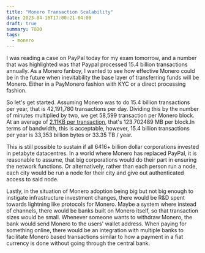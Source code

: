 ```yaml
---
title: "Monero Transaction Scalability"
date: 2023-04-16T17:00:21-04:00
draft: true
summary: TODO
tags:
  - monero
---
```


I was reading a case on PayPal today for my exam tomorrow, and a number that was highlighted was that Paypal processed 15.4 billion transactions annually. As a Monero fanboy, I wanted to see how effective Monero could be in the future when inevitability the base layer of transferring funds will be Monero. Either in a PayMonero fashion with KYC or a direct processing fashion.

So let's get started. Assuming Monero was to do 15.4 billion transactions per year, that is 42,191,780 transactions per day. Dividing this by the number of minutes multiplied by two, we get 58,599 transaction per Monero block. At an average of [2.11KB per transaction](https://www.getmonero.org/2022/04/18/this-year-in-monero.html), that's 123.702489 MB per block.In terms of bandwidth, this is acceptable, however, 15.4 billion transactions per year is 33,353 billion bytes or 33.35 TB / year.

This is still possible to sustain if all 6416+ billion dollar corporations invested in petabyte datacentres. In a world where Monero has replaced PayPal, it is reasonable to assume, that big corporations would do their part in ensuring the network functions. Or alternatively, rather than each person run a node, each city would be run a node for their city and give out authenticated access to said node.

Lastly, in the situation of Monero adoption being big but not big enough to instigate infrastructure investment changes, there would be R&D spent towards lightning like protocols for Monero. Maybe a system where instead of channels, there would be banks built on Monero itself, so that transaction sizes would be small. Whenever someone wants to withdraw Monero, the bank would send Monero to the users' wallet address. When paying for something online, there would be an integration with multiple banks to facilitate Monero based transactions similar to how a payment in a fiat currency is done without going through the central bank.
